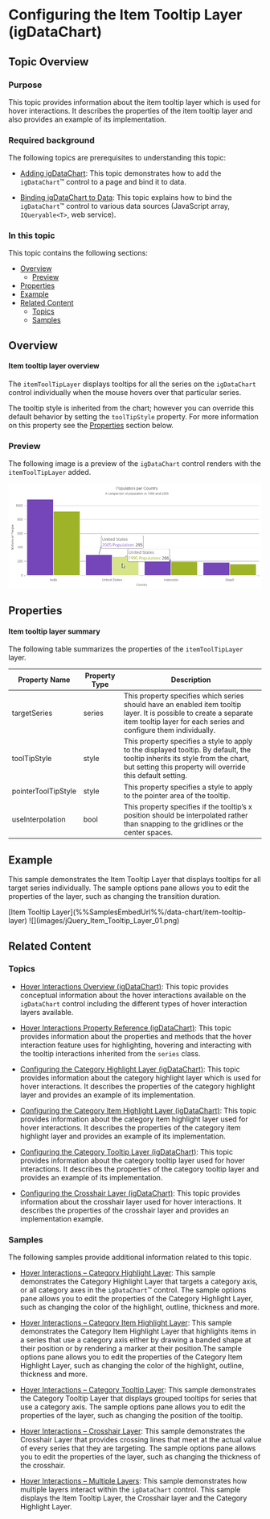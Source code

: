 ﻿<!--
|metadata|
{
    "fileName": "hoverinteractions-item-tooltip-layer",
    "controlName": "",
    "tags": []
}
|metadata|
-->

# Configuring the Item Tooltip Layer (igDataChart)


## Topic Overview

### Purpose


This topic provides information about the item tooltip layer which is used for hover interactions. It describes the properties of the item tooltip layer and also provides an example of its implementation.

### Required background

The following topics are prerequisites to understanding this topic:

- [Adding igDataChart](igDataChart-Adding.html): This topic demonstrates how to add the `igDataChart`™ control to a page and bind it to data.

- [Binding igDataChart to Data](igDataChart-DataBinding.html): This topic explains how to bind the `igDataChart`™ control to various data sources (JavaScript array, `IQueryable<T>`, web service).




### In this topic

This topic contains the following sections:

-   [Overview](#overview)
	-   [Preview](#preview)
-   [Properties](#properties)
-   [Example](#example)
-   [Related Content](#related-content)
    -   [Topics](#topics)
    -   [Samples](#samples)



## <a id="overview"></a> Overview

#### Item tooltip layer overview

The `itemToolTipLayer` displays tooltips for all the series on the `igDataChart` control individually when the mouse hovers over that particular series.

The tooltip style is inherited from the chart; however you can override this default behavior by setting the `toolTipStyle` property. For more information on this property see the [Properties](#properties) section below.

### <a id="preview"></a> Preview

The following image is a preview of the `igDataChart` control renders with the `itemToolTipLayer` added.

![](images/jQuery_Item_Tooltip_Layer_01.png)


## <a id="properties"></a> Properties

#### Item tooltip layer summary

The following table summarizes the properties of the `itemToolTipLayer` layer.

Property Name | Property Type | Description
---|---|---
targetSeries | series | This property specifies which series should have an enabled item tooltip layer. It is possible to create a separate item tooltip layer for each series and configure them individually.
toolTipStyle | style | This property specifies a style to apply to the displayed tooltip. By default, the tooltip inherits its style from the chart, but setting this property will override this default setting.
pointerToolTipStyle | style | This property specifies a style to apply to the pointer area of the tooltip.
useInterpolation | bool | This property specifies if the tooltip’s x position should be interpolated rather than snapping to the gridlines or the center spaces.


## <a id="example"></a> Example

This sample demonstrates the Item Tooltip Layer that displays tooltips for all target series individually.
The sample options pane allows you to edit the properties of the layer, such as changing the transition duration.

<div class="embed-sample">
   [Item Tooltip Layer](%%SamplesEmbedUrl%%/data-chart/item-tooltip-layer)
   ![](images/jQuery_Item_Tooltip_Layer_01.png)
</div>


## <a id="related-content"></a>Related Content

### <a id="topics"></a>Topics

- [Hover Interactions Overview (igDataChart)](HoverInteractions-Hover-Interactions-Overview.html): This topic provides conceptual information about the hover interactions available on the `igDataChart` control including the different types of hover interaction layers available.

- [Hover Interactions Property Reference (igDataChart)](HoverInteractions-Common-Properties.html): This topic provides information about the properties and methods that the hover interaction feature uses for highlighting, hovering and interacting with the tooltip interactions inherited from the `series` class.

- [Configuring the Category Highlight Layer (igDataChart)](HoverInteractions-Category-Highlight-Layer.html): This topic provides information about the category highlight layer which is used for hover interactions. It describes the properties of the category highlight layer and provides an example of its implementation.

- [Configuring the Category Item Highlight Layer (igDataChart)](HoverInteractions-Category-Item-Highlight-Layer.html): This topic provides information about the category item highlight layer used for hover interactions. It describes the properties of the category item highlight layer and provides an example of its implementation.

- [Configuring the Category Tooltip Layer (igDataChart)](HoverInteractions-Category-Tooltip-Layer.html):  This topic provides information about the category tooltip layer used for hover interactions. It describes the properties of the category tooltip layer and provides an example of its implementation.

- [Configuring the Crosshair Layer (igDataChart)](HoverInteractions-Crosshair-Layer.html): This topic provides information about the crosshair layer used for hover interactions. It describes the properties of the crosshair layer and provides an implementation example.



### <a id="samples"></a>Samples

The following samples provide additional information related to this topic.

- [Hover Interactions – Category Highlight Layer](HoverInteractions-Category-Highlight-Layer.html#example): This sample demonstrates the Category Highlight Layer that targets a category axis, or all category axes in the `igDataChart`™ control. The sample options pane allows you to edit the properties of the Category Highlight Layer, such as changing the color of the highlight, outline, thickness and more.

- [Hover Interactions – Category Item Highlight Layer](HoverInteractions-Category-Item-Highlight-Layer.html#example): This sample demonstrates the Category Item Highlight Layer that highlights items in a series that use a category axis either by drawing a banded shape at their position or by rendering a marker at their position.The sample options pane allows you to edit the properties of the Category Item Highlight Layer, such as changing the color of the highlight, outline, thickness and more.

- [Hover Interactions – Category Tooltip Layer](HoverInteractions-Category-Tooltip-Layer.html#example): This sample demonstrates the Category Tooltip Layer that displays grouped tooltips for series that use a category axis. The sample options pane allows you to edit the properties of the layer, such as changing the position of the tooltip.

- [Hover Interactions – Crosshair Layer](HoverInteractions-Crosshair-Layer.html#example): This sample demonstrates the Crosshair Layer that provides crossing lines that meet at the actual value of every series that they are targeting. The sample options pane allows you to edit the properties of the layer, such as changing the thickness of the crosshair.

- [Hover Interactions – Multiple Layers](%%SamplesUrl%%/data-chart/multiple-layers): This sample demonstrates how multiple layers interact within the `igDataChart` control. This sample displays the Item Tooltip Layer, the Crosshair layer and the Category Highlight Layer.

 


